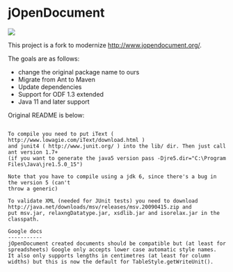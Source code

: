 # jOpenDocument

[![](https://jitpack.io/v/ogasawara-shiftsecurity/jOpenDocument.svg)](https://jitpack.io/#ogasawara-shiftsecurity/jOpenDocument)

This project is a fork to modernize http://www.jopendocument.org/.

The goals are as follows:

- change the original package name to ours
- Migrate from Ant to Maven
- Update dependencies
- Support for ODF 1.3 extended
- Java 11 and later support

Original README is below:
```

To compile you need to put iText ( http://www.lowagie.com/iText/download.html )
and junit4 ( http://www.junit.org/ ) into the lib/ dir. Then just call ant version 1.7+
(if you want to generate the java5 version pass -Djre5.dir="C:\Program Files\Java\jre1.5.0_15")

Note that you have to compile using a jdk 6, since there's a bug in the version 5 (can't
throw a generic)

To validate XML (needed for JUnit tests) you need to download http://java.net/downloads/msv/releases/msv.20090415.zip and
put msv.jar, relaxngDatatype.jar, xsdlib.jar and isorelax.jar in the classpath.

Google docs
-----------
jOpenDocument created documents should be compatible but (at least for spreadsheets) Google only accepts lower case automatic style names.
It also only supports lengths in centimetres (at least for column widths) but this is now the default for TableStyle.getWriteUnit().
```